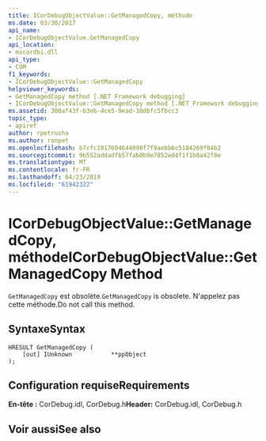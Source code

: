 ```yaml
---
title: ICorDebugObjectValue::GetManagedCopy, méthode
ms.date: 03/30/2017
api_name:
- ICorDebugObjectValue.GetManagedCopy
api_location:
- mscordbi.dll
api_type:
- COM
f1_keywords:
- ICorDebugObjectValue::GetManagedCopy
helpviewer_keywords:
- GetManagedCopy method [.NET Framework debugging]
- ICorDebugObjectValue::GetManagedCopy method [.NET Framework debugging]
ms.assetid: 300af43f-b3eb-4ce5-9ead-30dbfc5fbcc3
topic_type:
- apiref
author: rpetrusha
ms.author: ronpet
ms.openlocfilehash: b7cfc1917604644090f7f9aebb6c5184269f04b2
ms.sourcegitcommit: 9b552addadfb57fab0b9e7852ed4f1f1b8a42f8e
ms.translationtype: MT
ms.contentlocale: fr-FR
ms.lasthandoff: 04/23/2019
ms.locfileid: "61942322"
---
```

# <a name="icordebugobjectvaluegetmanagedcopy-method"></a><span data-ttu-id="c296c-102">ICorDebugObjectValue::GetManagedCopy, méthode</span><span class="sxs-lookup"><span data-stu-id="c296c-102">ICorDebugObjectValue::GetManagedCopy Method</span></span>
<span data-ttu-id="c296c-103">`GetManagedCopy` est obsolète.</span><span class="sxs-lookup"><span data-stu-id="c296c-103">`GetManagedCopy` is obsolete.</span></span> <span data-ttu-id="c296c-104">N'appelez pas cette méthode.</span><span class="sxs-lookup"><span data-stu-id="c296c-104">Do not call this method.</span></span>  
  
## <a name="syntax"></a><span data-ttu-id="c296c-105">Syntaxe</span><span class="sxs-lookup"><span data-stu-id="c296c-105">Syntax</span></span>  
  
```  
HRESULT GetManagedCopy (  
    [out] IUnknown           **ppObject  
);  
```  
  
## <a name="requirements"></a><span data-ttu-id="c296c-106">Configuration requise</span><span class="sxs-lookup"><span data-stu-id="c296c-106">Requirements</span></span>  
 <span data-ttu-id="c296c-107">**En-tête :** CorDebug.idl, CorDebug.h</span><span class="sxs-lookup"><span data-stu-id="c296c-107">**Header:** CorDebug.idl, CorDebug.h</span></span>  
  
## <a name="see-also"></a><span data-ttu-id="c296c-108">Voir aussi</span><span class="sxs-lookup"><span data-stu-id="c296c-108">See also</span></span>
